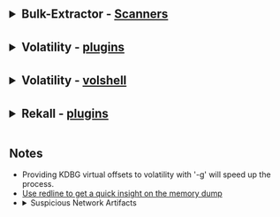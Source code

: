 <details>
	<summary style="font-size:1.5em;margin-top:0.83em;margin-bottom:0.83em;margin-left:0;margin-right:0;font-weight:bold;">Bulk-Extractor - <a href="https://github.com/simsong/bulk_extractor">Scanners</a></summary>
	<ul>
		<li><a href="https://isc.sans.edu/forums/diary/Extracting+pcap+from+memory/20639/">Extract pcap from Memory Dumps</a></li>
		<li>bulk_extractor -x all -e email <code>Look for emails</code></li>
		<li>bulk_extractor -x all -e httplogs <code>Extract httplogs</code></li>
		<li>bulk_extractor -x all -e facebook <code>Extract facebook artifact</code></li>
		<li>bulk_extractor -x all -e outllok <code>Extract outlook artifact</code></li>
	</ul>
</details>
<details>
	<summary style="font-size:1.5em;margin-top:0.83em;margin-bottom:0.83em;margin-left:0;margin-right:0;font-weight:bold;">Volatility - <a href="https://github.com/volatilityfoundation/volatility/wiki/Command-Reference">plugins</a></summary>
	<ul>
		<ul>
			<li>
				<details>
					<summary><a href="https://github.com/volatilityfoundation/volatility/wiki/Command-Reference#netscan">netscan - scan for network artifacts using pool tags</a></summary>
					<ul>
						<li> Important Parameters
							<ul>
								<li>-V <code>Scans virtual memory (returns virtual addresses)</code></li>
							</ul>
						</li>
						<li> Investigative Notes
							<ul>
								<li>Brute force searches for TcpL, TcpE, and UdpA pool tags</li>
							</ul>
						</li>
					</ul>
				</details>
			</li>
			<li>
				<details>
					<summary><a href="https://github.com/bridgeythegeek/ndispktscan">ndispktscan - Carve Ethernet packets from NDIS shared memory sections</a></summary>
					<ul>
						<li> Important Parameters
							<ul>
								<li>-p PCAP <code>Save to PCAP file</code></li>
								<li>-D DSTS <code>Save the destination IPs to a text file</code></li>
								<li>-s <code>Look for slack only</code></li>
								<li>-m MAC <code>Source MAC address to find</code></li>
							</ul>
						</li>
						<li> Investigative Notes
							<ul>
								<li>Supports WinXP to WinlO, though extracted packets may contain less data based on Windows version</li>
							</ul>
						</li>
					</ul>
				</details>
			</li>
		</ul>
	</ul>
</details>
<details>
	<summary style="font-size:1.5em;margin-top:0.83em;margin-bottom:0.83em;margin-left:0;margin-right:0;font-weight:bold;">Volatility - <a href="https://github.com/volatilityfoundation/volatility/wiki/Command-Reference#volshell">volshell</a></summary>
	<ul>
		<li>
			<details>
				<summary>LISTENING UDP Connection Structure</summary>
				<ul>
					<li>dt("_UDP_ENDPOINT", virtualaddr) -&gt; <code>list LISTENING UDP Connection Structure</code></li>
				</ul>
			</details>
		</li>
		<li>
			<details>
				<summary>LISTENING TCP Connection Structure</summary>
				<ul>
					<li>dt("_TCP_LISTENER", virtualaddr) -&gt; <code>list LISTENING TCP Connection Structure</code></li>
				</ul>
			</details>
		</li>
		<li>
			<details>
				<summary>ESTABLISHED TCP Connection Structure</summary>
				<ul>
					<li>dt("_TCP_ENDPOINT", virtualaddr) -&gt; <code>list ESTABLISHED TCP Connection Structure</code></li>
				</ul>
			</details>
		</li>
	</ul>
</details>
<details>
	<summary style="font-size:1.5em;margin-top:0.83em;margin-bottom:0.83em;margin-left:0;margin-right:0;font-weight:bold;">Rekall - <a href="https://rekall.readthedocs.io/en/latest/plugins.html">plugins</a></summary>
	<ul>
		<li><a href="https://rekall.readthedocs.io/en/latest/plugins.html#netscan-winnetscan">netscan - scan for network artifacts using pool tags</a></li>
		<li><a href="https://rekall.readthedocs.io/en/latest/plugins.html#connscan-connscan">connscan - Scan Physical memory for _TCPT_OBJECT objects</a></li>
		<li><a href="https://rekall.readthedocs.io/en/latest/plugins.html#netstat-darwinnetstat">netstat - Prints all open sockets we know about.</a></li>
	</ul>
</details>

## Notes
<ul>
   <li>Providing KDBG virtual offsets to volatility with '-g' will speed up the process.</li>
   <li><a href="https://www.fireeye.com/content/dam/fireeye-www/services/freeware/ug-redline.pdf">Use redline to get a quick insight on the memory dump</a></li>
   <li>
      <details>
         <summary>Suspicious Network Artifacts</summary>
         <ul>
            <li>Uncharacteristic network activity from well-known processes</li>
            <ul>
               <li>For example, System:4 communicating to remote host Port 80/443</li>
               <li>or calc.exe communicating on the network</li>
            </ul>
            <li>Windows filesharing ports 135-139, 445</li>
            <ul>
               <li>It depends, possible lateral movement</li>
               <li>Ingress Port 445 traffic from external host: 100% suspicious</li>
            </ul>
            <li>High port to low port is normally okay</li>
            <ul>
               <li>Workstation to Server: Typically benign, compare to baseline</li>
               <li>Workstation to Workstation and Server to Workstation: Potentially suspicious</li>
               <li>Except for C&C servers</li>
            </ul>
            <li>High port to high port</li>
            <ul>
               <li>It depends on owning process, potentially P2P traffic</li>
            </ul>
         </ul>
      </details>
   </li>
</ul>
